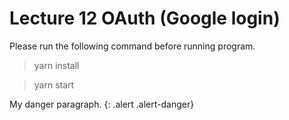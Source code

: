 # Lecture 12 OAuth (Google login)

Please run the following command before running program.

>yarn install

>yarn start

My danger paragraph.
{: .alert .alert-danger}
